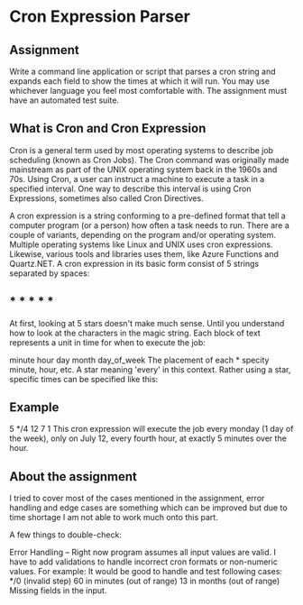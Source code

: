 # Cron Expression Parser

## Assignment
Write a command line application or script that parses a cron string and expands each field
to show the times at which it will run. You may use whichever language you feel most
comfortable with. The assignment must have an automated test suite.

## What is Cron and Cron Expression  

Cron is a general term used by most operating systems to describe job scheduling (known as Cron Jobs). The Cron command was originally made mainstream as part of the UNIX operating system back in the 1960s and 70s. Using Cron, a user can instruct a machine to execute a task in a specified interval. One way to describe this interval is using Cron Expressions, sometimes also called Cron Directives.

A cron expression is a string conforming to a pre-defined format that tell a computer program (or a person) how often a task needs to run. There are a couple of variants, depending on the program and/or operating system. Multiple operating systems like Linux and UNIX uses cron expressions. Likewise, various tools and libraries uses them, like Azure Functions and Quartz.NET. A cron expression in its basic form consist of 5 strings separated by spaces:

## * * * * *
At first, looking at 5 stars doesn't make much sense. Until you understand how to look at the characters in the magic string. Each block of text represents a unit in time for when to execute the job:

minute hour day month day_of_week
The placement of each * specity minute, hour, etc. A star meaning 'every' in this context. Rather using a star, specific times can be specified like this:

## Example
5 */4 12 7 1
This cron expression will execute the job every monday (1 day of the week), only on July 12, every fourth hour, at exactly 5 minutes over the hour.


## About the assignment
I tried to cover most of the cases mentioned in the assignment, error handling and edge cases are something which can be improved but due to time shortage I am not able to work much onto this part. 

A few things to double-check:

Error Handling – Right now program assumes all input values are valid. 
I have to add validations to handle incorrect cron formats or non-numeric values. For example: 
It would be good to handle and test following cases:
*/0 (invalid step)
60 in minutes (out of range)
13 in months (out of range)
Missing fields in the input.
